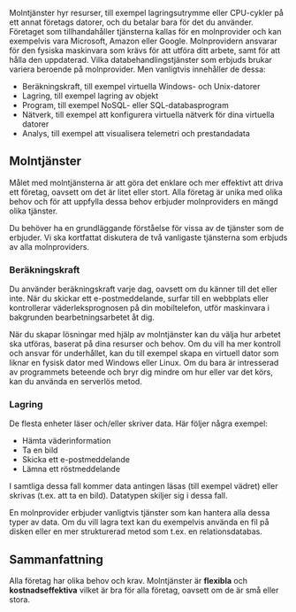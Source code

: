 Molntjänster hyr resurser, till exempel lagringsutrymme eller CPU-cykler på ett annat företags datorer, och du betalar bara för det du använder. Företaget som tillhandahåller tjänsterna kallas för en molnprovider och kan exempelvis vara Microsoft, Amazon eller Google. Molnprovidern ansvarar för den fysiska maskinvara som krävs för att utföra ditt arbete, samt för att hålla den uppdaterad. Vilka databehandlingstjänster som erbjuds brukar variera beroende på molnprovider. Men vanligtvis innehåller de dessa:

- Beräkningskraft, till exempel virtuella Windows- och Unix-datorer
- Lagring, till exempel lagring av objekt
- Program, till exempel NoSQL- eller SQL-databasprogram
- Nätverk, till exempel att konfigurera virtuella nätverk för dina virtuella datorer
- Analys, till exempel att visualisera telemetri och prestandadata

## <a name="cloud-computing-services"></a>Molntjänster

Målet med molntjänsterna är att göra det enklare och mer effektivt att driva ett företag, oavsett om det är litet eller stort. Alla företag är unika med olika behov och för att uppfylla dessa behov erbjuder molnproviders en mängd olika tjänster.

Du behöver ha en grundläggande förståelse för vissa av de tjänster som de erbjuder. Vi ska kortfattat diskutera de två vanligaste tjänsterna som erbjuds av alla molnproviders.

### <a name="compute-power"></a>Beräkningskraft

Du använder beräkningskraft varje dag, oavsett om du känner till det eller inte. När du skickar ett e-postmeddelande, surfar till en webbplats eller kontrollerar väderleksprognosen på din mobiltelefon, utför maskinvara i bakgrunden bearbetningsarbetet åt dig. 

När du skapar lösningar med hjälp av molntjänster kan du välja hur arbetet ska utföras, baserat på dina resurser och behov. Om du vill ha mer kontroll och ansvar för underhållet, kan du till exempel skapa en virtuell dator som liknar en fysisk dator med Windows eller Linux. Om du bara är intresserad av programmets beteende och bryr dig mindre om hur eller var det körs, kan du använda en serverlös metod.

### <a name="storage"></a>Lagring

De flesta enheter läser och/eller skriver data. Här följer några exempel:

- Hämta väderinformation
- Ta en bild
- Skicka ett e-postmeddelande
- Lämna ett röstmeddelande

I samtliga dessa fall kommer data antingen läsas (till exempel vädret) eller skrivas (t.ex. att ta en bild). Datatypen skiljer sig i dessa fall. 

En molnprovider erbjuder vanligtvis tjänster som kan hantera alla dessa typer av data. Om du vill lagra text kan du exempelvis använda en fil på disken eller en mer strukturerad metod som t.ex. en relationsdatabas.

## <a name="summary"></a>Sammanfattning

Alla företag har olika behov och krav. Molntjänster är **flexibla** och **kostnadseffektiva** vilket är bra för alla företag, oavsett om de är små eller stora.